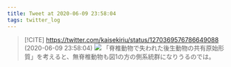 ```yaml
---
title: Tweet at 2020-06-09 23:58:04
tags: twitter_log
---
```


> [!CITE] https://twitter.com/kaisekiriu/status/1270369576786649088 (2020-06-09 23:58:04)
> ![](https://twitter.com/kaisekiriu/status/1270369576786649088)
> 「脊椎動物で失われた後生動物の共有原始形質」を考えると、無脊椎動物も図1の方の側系統群になりうるのでは。
